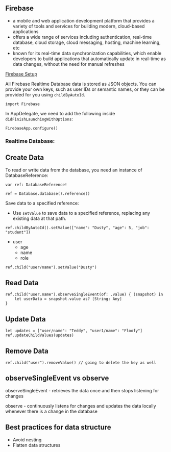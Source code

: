 ## Firebase

- a mobile and web application development platform that provides a variety of tools and services for building modern, cloud-based applications
- offers a wide range of services including authentication, real-time database, cloud storage, cloud messaging, hosting, machine learning, etc
- known for its real-time data synchronization capabilities, which enable developers to build applications that automatically update in real-time as data changes, without the need for manual refreshes


[Firebase Setup](https://firebase.google.com/docs/ios/setup)

All Firebase Realtime Database data is stored as JSON objects. You can provide your own keys, such as user IDs or semantic names, or they can be provided for you using `childByAutoId`.

```
import Firebase
```

In AppDelegate, we need to add the following inside `didFinishLaunchingWithOptions`:

```
FirebaseApp.configure()
```

### Realtime Database: 

## Create Data 

To read or write data from the database, you need an instance of DatabaseReference:

```
var ref: DatabaseReference!

ref = Database.database().reference()
```

Save data to a specified reference:
- Use `setValue` to save data to a specified reference, replacing any existing data at that path. 

```
ref.childByAutoId().setValue(["name": "Dusty", "age": 5, "job": "student"])
```

- user
   - age
   - name
   - role

```
ref.child("user/name").setValue("Dusty")
```

## Read Data 

```
ref.child("user.name").observeSingleEvent(of: .value) { (snapshot) in
    let userData = snapshot.value as? [String: Any]
}
```

## Update Data 

```
let updates = ["user/name": "Teddy", "user1/name": "Floofy"]
ref.updateChildValues(updates)
```

## Remove Data

```
ref.child("user").removeValue() // going to delete the key as well
```

## observeSingleEvent vs observe

observeSingleEvent - retrieves the data once and then stops listening for changes

observe - continuously listens for changes and updates the data locally whenever there is a change in the database

## Best practices for data structure

- Avoid nesting
- Flatten data structures